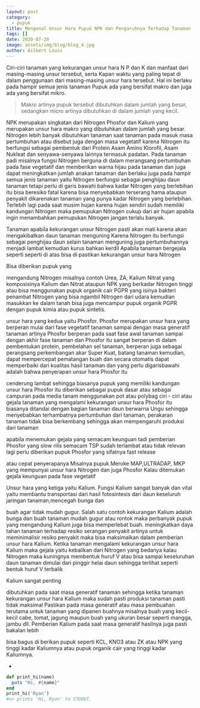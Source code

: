 ```yaml
---
layout: post
category:
  - pupuk
title: Mengenal Unsur Hara Pupuk NPK dan Pengaruhnya Terhadap Tanaman
tags: []
date: 2020-07-20
image: assets/img/blog/blog_4.jpg
author: Ailbert Louis
---
```

Ciri-ciri tanaman yang kekurangan unsur hara N P dan K dan manfaat dari masing-masing unsur tersebut, serta Kapan waktu yang paling tepat di dalam penggunaan dari masing-masing unsur hara tersebut. Hal ini berlaku pada hampir semua jenis tanaman
Pupuk ada yang bersifat makro dan juga ada yang bersifat mikro. 

> Makro artinya pupuk tersebut dibutuhkan dalam jumlah yang besar, sedangkan micro artinya dibutuhkan di dalam jumlah yang kecil. 

NPK merupakan singkatan dari Nitrogen Phosfor dan Kalium yang merupakan unsur hara makro yang dibutuhkan dalam jumlah yang besar.
Nitrogen lebih banyak dibutuhkan tanaman saat tanaman pada masuk masa pertumbuhan atau disebut juga dengan masa vegetatif karena Nitrogen itu berfungsi sebagai pembentuk dari Protein Asam Amino
Klorofil, Asam Nukleat dan senyawa-senyawa lainnya termasuk padatan. 
Pada tanaman padi misalnya fungsi Nitrogen berguna di dalam merangsang pertumbuhan pada fase vegetatif dan memberikan warna hijau pada tanaman dan juga dapat meningkatkan jumlah anakan tanaman dan berlaku juga pada hampir semua jenis tanaman yaitu Nitrogen berfungsi sebagai penghijau daun tanaman tetapi perlu di garis bawahi bahwa kadar Nitrogen yang berlebihan itu bisa beresiko fatal karena  bisa menyebabkan terserang hama ataupun penyakit dikarenakan tanaman yang punya kadar Nitrogen yang berlebihan. Terlebih lagi pada saat musim hujan karena hujan sendiri sudah memiliki kandungan Nitrogen maka pemupukan Nitrogen cukup dari air hujan apabila ingin menambahkan pemupukan Nitrogen jangan terlalu banyak.

Tanaman apabila kekurangan unsur Nitrogen pasti akan mati karena akan mengakibatkan daun tanaman menguning 
Karena Nitrogen itu berfungsi sebagai penghijau daun
selain tanaman menguning juga pertumbuhannya menjadi lambat kemudian kurus bahkan kerdil 
Apabila tanaman bergejala seperti seperti di atas bisa di pastikan kekurangan unsur hara Nitrogen

Bisa diberikan pupuk yang

mengandung Nitrogen misalnya contoh Urea, ZA, Kalium Nitrat yang komposisinya Kalium dan Nitrat 
 ataupun NPK yang berkadar Nitrogen tinggi atau bisa menggunakan pupuk organik cair PGPR yang isinya bakteri penambat Nitrogen yang bisa ngambil Nitrogen dari udara kemudian masukkan ke dalam tanah
bisa juga mencampur pupuk organik PGPR dengan pupuk kimia atau pupuk sintetis.

unsur hara yang kedua yaitu Phosfor. Phosfor merupakan unsur hara yang berperan mulai dari fase vegetatif tanaman sampai dengan masa generatif tanaman artinya Phosfor berperan pada saat fase awal tanaman sampai dengan akhir fase tanaman dan Phosfor itu sangat berperan di dalam pembentukan protein, pembelahan sel tanaman, berperan juga sebagai perangsang perkembangan akar Super Kuat, batang tanaman kemudian, dapat mempercepat pematangan buah dan secara otomatis dapat memperbaiki dari kualitas hasil tanaman dan yang perlu digarisbawahi adalah bahwa penyerapan unsur hara Phosfor itu

cenderung lambat sehingga biasanya pupuk yang memiliki kandungan unsur hara Phosfor itu diberikan sebagai pupuk dasar atau sebagai campuran pada media tanam menggunakan pot atau polybag 
ciri - ciri atau gejala tanaman yang mengalami kekurangan unsur hara Phosfor itu biasanya ditandai dengan bagian tanaman
daun berwarna Ungu sehingga menyebabkan terhambatnya pertumbuhan dari tanaman, perakaran tanaman tidak bisa berkembang sehingga akan mempengaruhi produksi dari tanaman

apabila menemukan gejala yang semacam keunguan tadi pemberian Phosfor yang slow rilis semacam TSP sudah terlambat atau tidak relevan lagi perlu diberikan pupuk Phosfor yang sifatnya fast release

atau cepat penyerapanya Misalnya pupuk Meroke MAP,ULTRADAP, MKP yang mempunyai unsur hara Nitrogen dan juga Phosfor Kalau ditemukan gejala keunguan pada fase vegetatif

Unsur hara yang ketiga yaitu Kalium. 
Fungsi Kalium sangat banyak dan vital yaitu membantu transportasi dari hasil fotosintesis dari daun keseluruh jaringan tanaman,mencegah bunga dan

buah agar tidak mudah gugur. Salah satu contoh kekurangan Kalium adalah bunga dan buah tanaman mudah gugur atau rontok maka perbanyak pupuk yang mengandung Kalium juga bisa memperlebat buah. meningkatkan daya tahan tanaman terhadap resiko serangan penyakit artinya untuk meminimalisir resiko penyakit maka bisa maksimalkan dalam pemberian unsur hara Kalium. 
Ketika tanaman mengalami kekurangan unsur hara Kalium maka gejala yaitu kebalikan dari Nitrogen yang  bedanya kalau Nitrogen maka kuningnya membentuk huruf V atau bisa sampai keseluruhan daun tanaman dimulai dari pinggir helai daun sehingga terlihat seperti bentuk huruf V terbalik

Kalium sangat penting

dibutuhkan pada saat masa generatif tanaman sehingga ketika tanaman 
kekurangan unsur hara Kalium maka sudah pasti produksi tanaman pasti tidak maksimal 
Pastikan pada masa generatif atau masa pembuahan terutama untuk tanaman yang dipanen
buahnya misalnya buah yang kecil-kecil cabe, tomat, jagung maupun buah yang ukuran besar seperti mangga, jambu dll. 
Pemberian Kalium pada saat masa generatif hasilnya juga pasti bakalan lebih

bisa bagus di berikan pupuk seperti KCL, KNO3 atau ZK atau NPK yang tinggi kadar Kaliumnya atau pupuk organik cair yang tinggi kadar Kaliumnya.

*

```ruby
def print_hi(name)
  puts "Hi, #{name}"
end
print_hi('Ryan')
#=> prints 'Hi, Ryan' to STDOUT.
```